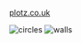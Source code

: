 <p><a href="https://www.plotz.co.uk/">plotz.co.uk</a></p>
<p><img alt="circles" src="Other/Minecraft/circles.png" />
<img alt="walls" src="Other/Minecraft/walls.png" /></p>